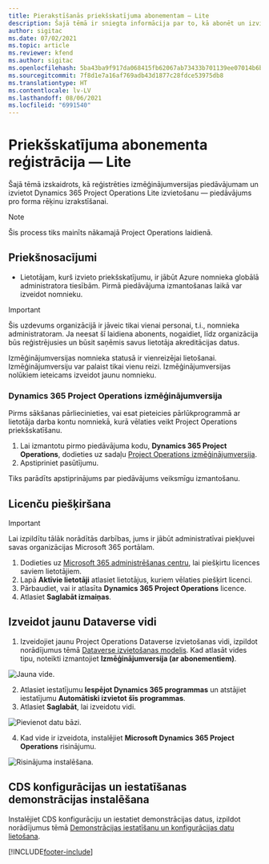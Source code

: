 ```yaml
---
title: Pierakstīšanās priekšskatījuma abonementam — Lite
description: Šajā tēmā ir sniegta informācija par to, kā abonēt un izvietot Project Operations Lite izvietošanu — pāreju uz proforma rēķinu izrakstīšanu.
author: sigitac
ms.date: 07/02/2021
ms.topic: article
ms.reviewer: kfend
ms.author: sigitac
ms.openlocfilehash: 5ba43ba9f917da068415fb62067ab73433b701139ee07014b6bd8c02612008ce
ms.sourcegitcommit: 7f8d1e7a16af769adb43d1877c28fdce53975db8
ms.translationtype: HT
ms.contentlocale: lv-LV
ms.lasthandoff: 08/06/2021
ms.locfileid: "6991540"
---
```

# <a name="sign-up-for-a-preview-subscription---lite"></a>Priekšskatījuma abonementa reģistrācija — Lite 

Šajā tēmā izskaidrots, kā reģistrēties izmēģinājumversijas piedāvājumam un izvietot Dynamics 365 Project Operations Lite izvietošanu — piedāvājums pro forma rēķinu izrakstīšanai.

> [!NOTE]
> Šis process tiks mainīts nākamajā Project Operations laidienā.

## <a name="prerequisites"></a>Priekšnosacījumi
- Lietotājam, kurš izvieto priekšskatījumu, ir jābūt Azure nomnieka globālā administratora tiesībām. Pirmā piedāvājuma izmantošanas laikā var izveidot nomnieku.

> [!IMPORTANT]
> Šis uzdevums organizācijā ir jāveic tikai vienai personai, t.i., nomnieka administratoram. Ja neesat šī laidiena abonents, nogaidiet, līdz organizācija būs reģistrējusies un būsit saņēmis savus lietotāja akreditācijas datus.
> 
> Izmēģinājumversijas nomnieka statusā ir vienreizējai lietošanai. Izmēģinājumversiju var palaist tikai vienu reizi. Izmēģinājumversijas nolūkiem ieteicams izveidot jaunu nomnieku.

### <a name="dynamics-365-project-operations-trial"></a>Dynamics 365 Project Operations izmēģinājumversija 

Pirms sākšanas pārliecinieties, vai esat pieteicies pārlūkprogrammā ar lietotāja darba kontu nomniekā, kurā vēlaties veikt Project Operations priekšskatīšanu.

1. Lai izmantotu pirmo piedāvājuma kodu, **Dynamics 365 Project Operations**, dodieties uz sadaļu [Project Operations izmēģinājumversija](https://aka.ms/try-po).
2. Apstipriniet pasūtījumu.

  Tiks parādīts apstiprinājums par piedāvājums veiksmīgu izmantošanu.

## <a name="assign-licenses"></a>Licenču piešķiršana

> [!IMPORTANT]
> Lai izpildītu tālāk norādītās darbības, jums ir jābūt administratīvai piekļuvei savas organizācijas Microsoft 365 portālam.


1. Dodieties uz [Microsoft 365 administrēšanas centru](https://portal.office.com/), lai piešķirtu licences saviem lietotājiem.
2. Lapā **Aktīvie lietotāji** atlasiet lietotājus, kuriem vēlaties piešķirt licenci.
3. Pārbaudiet, vai ir atlasīta **Dynamics 365 Project Operations** licence. 
4. Atlasiet **Saglabāt izmaiņas**.

## <a name="create-a-new-dataverse-environment"></a>Izveidot jaunu Dataverse vidi

1. Izveidojiet jaunu Project Operations Dataverse izvietošanas vidi, izpildot norādījumus tēmā [Dataverse izvietošanas modelis](lite-deployment.md). Kad atlasāt vides tipu, noteikti izmantojiet **Izmēģinājumversija (ar abonementiem)**.

  ![Jauna vide.](./media/19CreateEnvironment.png)

2. Atlasiet iestatījumu **Iespējot Dynamics 365 programmas** un atstājiet iestatījumu **Automātiski izvietot šīs programmas**.  
3. Atlasiet **Saglabāt**, lai izveidotu vidi.

  ![Pievienot datu bāzi.](./media/20CreateEnvironment1.png)

4. Kad vide ir izveidota, instalējiet **Microsoft Dynamics 365 Project Operations** risinājumu. 

![Risinājuma instalēšana.](./media/21InstallSolution.png)

## <a name="install-a-cds-configuration-and-setup-demo-data"></a>CDS konfigurācijas un iestatīšanas demonstrācijas instalēšana

Instalējiet CDS konfigurāciju un iestatiet demonstrācijas datus, izpildot norādījumus tēmā [Demonstrācijas iestatīšanu un konfigurācijas datu lietošana](lite-apply-demo-setup-config-data.md).


[!INCLUDE[footer-include](../includes/footer-banner.md)]
